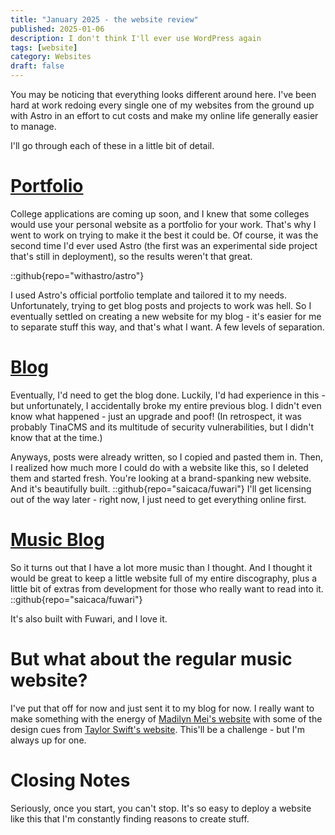 ```yaml
---
title: "January 2025 - the website review"
published: 2025-01-06
description: I don't think I'll ever use WordPress again 
tags: [website]
category: Websites
draft: false
---
```

You may be noticing that everything looks different around here. I've been hard at work redoing every single one of my websites from the ground up with Astro in an effort to cut costs and make my online life generally easier to manage.

I'll go through each of these in a little bit of detail.

# [Portfolio](https://lexwu.com)
College applications are coming up soon, and I knew that some colleges would use your personal website as a portfolio for your work. That's why I went to work on trying to make it the best it could be. Of course, it was the second time I'd ever used Astro (the first was an experimental side project that's still in deployment), so the results weren't that great.

::github{repo="withastro/astro"}

I used Astro's official portfolio template and tailored it to my needs. Unfortunately, trying to get blog posts and projects to work was hell. So I eventually settled on creating a new website for my blog - it's easier for me to separate stuff this way, and that's what I want. A few levels of separation. 

# [Blog](/)
Eventually, I'd need to get the blog done. Luckily, I'd had experience in this - but unfortunately, I accidentally broke my entire previous blog. I didn't even know what happened - just an upgrade and poof! (In retrospect, it was probably TinaCMS and its multitude of security vulnerabilities, but I didn't know that at the time.) 

Anyways, posts were already written, so I copied and pasted them in. Then, I realized how much more I could do with a website like this, so I deleted them and started fresh. You're looking at a brand-spanking new website. And it's beautifully built.
::github{repo="saicaca/fuwari"}
I'll get licensing out of the way later - right now, I just need to get everything online first.

# [Music Blog](https://blog.lwumusic.com)
So it turns out that I have a lot more music than I thought. And I thought it would be great to keep a little website full of my entire discography, plus a little bit of extras from development for those who really want to read into it. 
::github{repo="saicaca/fuwari"}

It's also built with Fuwari, and I love it. 

# But what about the regular music website?
I've put that off for now and just sent it to my blog for now. I really want to make something with the energy of [Madilyn Mei's website](https://madilynmei.com) with some of the design cues from [Taylor Swift's website](https://tserasarchive.taylorswift.com/midnights). This'll be a challenge - but I'm always up for one.

# Closing Notes
Seriously, once you start, you can't stop. It's so easy to deploy a website like this that I'm constantly finding reasons to create stuff. 